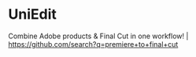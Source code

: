 # UniEdit
Combine Adobe products &amp; Final Cut in one workflow! | https://github.com/search?q=premiere+to+final+cut
